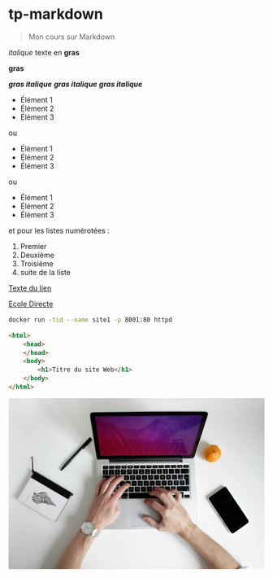 # tp-markdown

> Mon cours sur Markdown

*italique*
texte en **gras**

__gras__

***gras italique***
**_gras italique_**
__*gras italique*__

- Élément 1
- Élément 2
- Élément 3

ou
* Élément 1
* Élément 2
* Élément 3

ou
+ Élément 1
+ Élément 2
+ Élément 3
  
et pour les listes numérotées : 

1. Premier
2. Deuxième
3. Troisième
4. suite de la liste

[Texte du lien](http://url-du-lien.com)

[Ecole Directe](https://ecoledirecte.fr)


```sh
docker run -tid --name site1 -p 8001:80 httpd 
```

```html
<html>
    <head>
    </head>
    <body>
        <h1>Titre du site Web</h1>
    </body>
</html>
```

![1 ordi portable et 2 mains](ordi_portable_mains.jpg)


